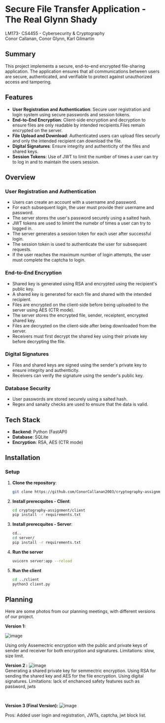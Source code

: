 # Secure File Transfer Application - The Real Glynn Shady
LM173- CS4455 - Cybersecurity & Cryptography <br>
Conor Callanan, Conor Glynn, Karl Gilmartin

## Summary

This project implements a secure, end-to-end encrypted file-sharing application. The application ensures that all communications between users are secure, authenticated, and verifiable to protect against unauthorized access and tampering.



## Features

- **User Registration and Authentication**: Secure user registration and login system using secure passwords and session tokens.
- **End-to-End Encryption**: Client-side encryption and decryption to ensure files are only readable by intended recipients.Files remain encrypted on the server.
- **File Upload and Download**: Authenticated users can upload files securly and only the intended recipient can download the file.
- **Digital Signatures**: Ensure integrity and authenticity of the files and shared keys.
- **Session Tokens**: Use of JWT to limit the number of times a user can try to log in and to maintain the users session.


## Overview

### User Registration and Authentication
- Users can create an account with a username and password.
- For each subsequent login, the user must provide their username and password.
- The server stores the user's password securely using a salted hash.
- JWT tokens are used to limimt the numebr of times a user can try to logged in.
- The server generates a session token for each user after successful login.
- The session token is used to authenticate the user for subsequent requests.
- If the user reaches the maximum number of login attempts, the user must complete the captcha to login.

### End-to-End Encryption
- Shared key is generated using RSA and encrypted using the recipient's public key.
- A shared key is generated for each file and shared with the intended recipient.
- Files are encrypted on the client-side before being uploaded to the server using AES (CTR mode).
- The server stores the encrypted file, sender, receiptent, encrypted shared key.
- Files are decrypted on the client-side after being downloaded from the server.
- Receivers must first decrypt the shared key using their private key before decrypting the file.

### Digital Signatures
- Files and shared keys are signed using the sender's private key to ensure integrity and authenticity.
- Receivers can verify the signature using the sender's public key.

### Database Security
- User passwords are stored securely using a salted hash.
- Regex and sanaity checks are used to ensure that the data is valid.



## Tech Stack

- **Backend**: Python (FastAPI)
- **Database**: SQLite
- **Encryption**: RSA, AES (CTR mode)

## Installation

### Setup

1. **Clone the repository**:
   ```sh
   git clone https://github.com/ConorCallanan2003/cryptography-assignment
    ```

2. **Install prerecquites - Client**:
    ```sh
    cd cryptography-assignment/client
    pip install -r requirements.txt
   ```
3. **Install prerecquites - Server**:
    ```sh
    cd..
    cd server/
    pip install -r requirements.txt
    ```
5. **Run the server**
    ```sh
    uvicorn server:app --reload 
    ```
6. **Run the client**
    ```sh
    cd ../client
    python3 client.py
    ```
## Planning
Here are some photos from our planning meetings, with different versions of our project.

**Version 1:** <br>

![image](./assets/photos/Version1Photo2.jpg)

Using only Assemectric encryption with the public and private keys of sender and receiver for both encryption and signatures. Limitations: slow, size limit. <br>

**Version 2 :**
![image](./assets/photos/Version1Photo1.jpg)
<br>
Generating a shared private key for semmectric encryption. Using RSA for sending the shared key and AES for the file encryption. Using digital signatures. Limitations: lack of enchanced safety features such as password, jwts <br>

<br>

**Version 3 (Final Version):**
![image](./assets/photos/Version2Photo1.jpg)

Pros: Added user login and registration, JWTs, captcha, jwt block list. <br>
